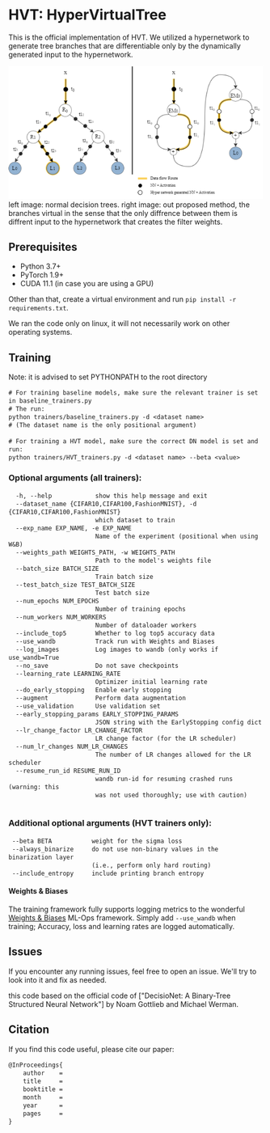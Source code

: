 # HVT: HyperVirtualTree
This is the official implementation of HVT. We utilized a hypernetwork to generate tree 
branches that are differentiable only by the dynamically generated input to the hypernetwork.

![hyper_virtual_tree_concept.png](images%2Fhyper_virtual_tree_concept.png)
left image: normal decision trees.
right image: out proposed method, the branches virtual in the sense that the only diffrence 
between them is diffrent input to the hypernetwork that creates the filter weights.

## Prerequisites
- Python 3.7+
- PyTorch 1.9+
- CUDA 11.1 (in case you are using a GPU)

Other than that, create a virtual environment and run `pip install -r requirements.txt`.

We ran the code only on linux, it will not necessarily work on other operating systems.

## Training
Note: it is advised to set PYTHONPATH to the root directory
```
# For training baseline models, make sure the relevant trainer is set in baseline_trainers.py
# The run: 
python trainers/baseline_trainers.py -d <dataset name>
# (The dataset name is the only positional argument)

# For training a HVT model, make sure the correct DN model is set and run: 
python trainers/HVT_trainers.py -d <dataset name> --beta <value>
```
### Optional arguments (all trainers):
```
  -h, --help            show this help message and exit
  --dataset_name {CIFAR10,CIFAR100,FashionMNIST}, -d {CIFAR10,CIFAR100,FashionMNIST}
                        which dataset to train
  --exp_name EXP_NAME, -e EXP_NAME
                        Name of the experiment (positional when using W&B)
  --weights_path WEIGHTS_PATH, -w WEIGHTS_PATH
                        Path to the model's weights file
  --batch_size BATCH_SIZE
                        Train batch size
  --test_batch_size TEST_BATCH_SIZE
                        Test batch size
  --num_epochs NUM_EPOCHS
                        Number of training epochs
  --num_workers NUM_WORKERS
                        Number of dataloader workers
  --include_top5        Whether to log top5 accuracy data
  --use_wandb           Track run with Weights and Biases
  --log_images          Log images to wandb (only works if use_wandb=True
  --no_save             Do not save checkpoints
  --learning_rate LEARNING_RATE
                        Optimizer initial learning rate
  --do_early_stopping   Enable early stopping
  --augment             Perform data augmentation
  --use_validation      Use validation set
  --early_stopping_params EARLY_STOPPING_PARAMS
                        JSON string with the EarlyStopping config dict
  --lr_change_factor LR_CHANGE_FACTOR
                        LR change factor (for the LR scheduler)
  --num_lr_changes NUM_LR_CHANGES
                        The number of LR changes allowed for the LR scheduler
  --resume_run_id RESUME_RUN_ID
                        wandb run-id for resuming crashed runs (warning: this
                        was not used thoroughly; use with caution)
  
```
### Additional optional arguments (HVT trainers only):
```
 --beta BETA           weight for the sigma loss
 --always_binarize     do not use non-binary values in the binarization layer
                       (i.e., perform only hard routing)
 --include_entropy     include printing branch entropy
```
#### Weights & Biases
The training framework fully supports logging metrics to the wonderful [Weights & Biases](www.wandb.ai) ML-Ops framework. Simply add `--use_wandb` when training; 
Accuracy, loss and learning rates are logged automatically.
## Issues
If you encounter any running issues, feel free to open an issue. We'll try to look into it and fix as needed.

this code based on the official code of ["DecisioNet: A Binary-Tree Structured Neural Network"] by Noam Gottlieb and Michael Werman.

## Citation
If you find this code useful, please cite our paper:
```
@InProceedings{
    author    = 
    title     = 
    booktitle = 
    month     = 
    year      = 
    pages     = 
}
